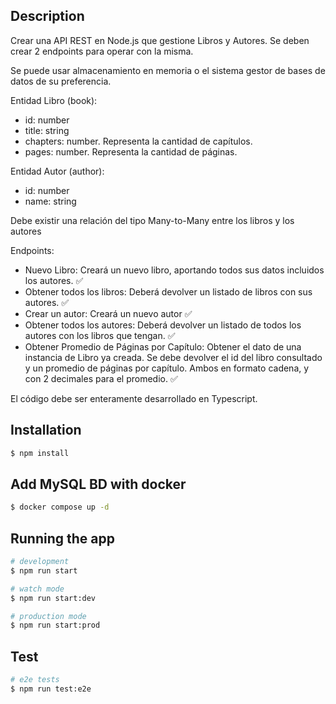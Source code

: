 ## Description

Crear una API REST en Node.js que gestione Libros y Autores. Se deben crear 2 endpoints para operar con la misma.

Se puede usar almacenamiento en memoria o el sistema gestor de bases de datos de su preferencia.

Entidad Libro (book):

- id: number
- title: string
- chapters: number. Representa la cantidad de capítulos.
- pages: number. Representa la cantidad de páginas.

Entidad Autor (author):

- id: number
- name: string

Debe existir una relación del tipo Many-to-Many entre los libros y los autores

Endpoints:

- Nuevo Libro: Creará un nuevo libro, aportando todos sus datos incluidos los autores. ✅
- Obtener todos los libros: Deberá devolver un listado de libros con sus autores. ✅
- Crear un autor: Creará un nuevo autor ✅
- Obtener todos los autores: Deberá devolver un listado de todos los autores con los libros que tengan. ✅
- Obtener Promedio de Páginas por Capítulo: Obtener el dato de una instancia de Libro ya creada. Se debe devolver el id del libro consultado y un promedio de páginas por capítulo. Ambos en formato cadena, y con 2 decimales para el promedio. ✅

El código debe ser enteramente desarrollado en Typescript.

## Installation

```bash
$ npm install
```

## Add MySQL BD with docker

```bash
$ docker compose up -d
```

## Running the app

```bash
# development
$ npm run start

# watch mode
$ npm run start:dev

# production mode
$ npm run start:prod
```

## Test

```bash
# e2e tests
$ npm run test:e2e
```

